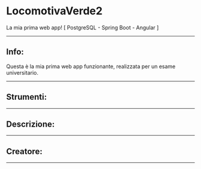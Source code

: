 # LocomotivaVerde2
La mia prima web app! [ PostgreSQL - Spring Boot - Angular ]

---

## Info:

Questa è la mia prima web app funzionante, realizzata per un esame universitario.

---

## Strumenti:

---

## Descrizione:

---

## Creatore:

---
